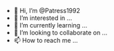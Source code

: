 - 👋 Hi, I’m @Patress1992
- 👀 I’m interested in ...
- 🌱 I’m currently learning ...
- 💞️ I’m looking to collaborate on ...
- 📫 How to reach me ...

<!---
Patress1992/Patress1992 is a ✨ special ✨ repository because its `README.md` (this file) appears on your GitHub profile.
You can click the Preview link to takea look at your changes.
--->
